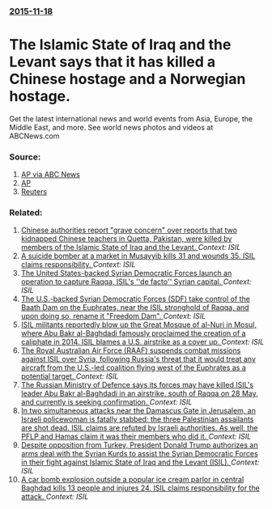 ### [2015-11-18](/news/2015/11/18/index.md)

# The Islamic State of Iraq and the Levant says that it has killed a Chinese hostage and a Norwegian hostage. 

Get the latest international news and world events from Asia, Europe, the Middle East, and more. See world news photos and videos at ABCNews.com


### Source:

1. [AP via ABC News](http://abcnews.go.com/International/wireStory/group-killed-norwegian-chinese-captives-35277774)
2. [AP](http://bigstory.ap.org/article/76f3b06aa6f74f549f9db9b213918b0c/report-fbi-tips-italy-possible-targets-rome-milan)
3. [Reuters](http://www.reuters.com/article/2015/11/19/us-france-shooting-new-york-video-idUSKCN0T739X20151119#B9rSM9Gb4yfgHhY8.97)

### Related:

1. [Chinese authorities report "grave concern" over reports that two kidnapped Chinese teachers in Quetta, Pakistan, were killed by members of the Islamic State of Iraq and the Levant. ](/news/2017/06/9/chinese-authorities-report-grave-concern-over-reports-that-two-kidnapped-chinese-teachers-in-quetta-pakistan-were-killed-by-members-of-t.md) _Context: ISIL_
2. [A suicide bomber at a market in Musayyib kills 31 and wounds 35. ISIL claims responsibility. ](/news/2017/06/9/a-suicide-bomber-at-a-market-in-musayyib-kills-31-and-wounds-35-isil-claims-responsibility.md) _Context: ISIL_
3. [The United States-backed Syrian Democratic Forces launch an operation to capture Raqqa, ISIL's ''de facto'' Syrian capital. ](/news/2017/06/6/the-united-states-backed-syrian-democratic-forces-launch-an-operation-to-capture-raqqa-isil-s-de-facto-syrian-capital.md) _Context: ISIL_
4. [The U.S.-backed Syrian Democratic Forces (SDF) take control of the Baath Dam on the Euphrates, near the ISIL stronghold of Raqqa, and upon doing so, rename it "Freedom Dam".  ](/news/2017/06/4/the-u-s-backed-syrian-democratic-forces-sdf-take-control-of-the-baath-dam-on-the-euphrates-near-the-isil-stronghold-of-raqqa-and-upon-d.md) _Context: ISIL_
5. [ISIL militants reportedly blow up the Great Mosque of al-Nuri in Mosul, where Abu Bakr al-Baghdadi famously proclaimed the creation of a caliphate in 2014. ISIL blames a U.S. airstrike as a cover up. ](/news/2017/06/21/isil-militants-reportedly-blow-up-the-great-mosque-of-al-nuri-in-mosul-where-abu-bakr-al-baghdadi-famously-proclaimed-the-creation-of-a-cal.md) _Context: ISIL_
6. [The Royal Australian Air Force (RAAF) suspends combat missions against ISIL over Syria, following Russia's threat that it would treat any aircraft from the U.S.-led coalition flying west of the Euphrates as a potential target. ](/news/2017/06/20/the-royal-australian-air-force-raaf-suspends-combat-missions-against-isil-over-syria-following-russia-s-threat-that-it-would-treat-any-ai.md) _Context: ISIL_
7. [The Russian Ministry of Defence says its forces may have killed ISIL's leader Abu Bakr al-Baghdadi in an airstrike, south of Raqqa on 28 May, and currently is seeking confirmation. ](/news/2017/06/16/the-russian-ministry-of-defence-says-its-forces-may-have-killed-isil-s-leader-abu-bakr-al-baghdadi-in-an-airstrike-south-of-raqqa-on-28-may.md) _Context: ISIL_
8. [In two simultaneous attacks near the Damascus Gate in Jerusalem, an Israeli policewoman is fatally stabbed; the three Palestinian assailants are shot dead. ISIL claims are refuted by Israeli authorities. As well, the PFLP and Hamas claim it was their members who did it. ](/news/2017/06/16/in-two-simultaneous-attacks-near-the-damascus-gate-in-jerusalem-an-israeli-policewoman-is-fatally-stabbed-the-three-palestinian-assailants.md) _Context: ISIL_
9. [Despite opposition from Turkey, President Donald Trump authorizes an arms deal with the Syrian Kurds to assist the Syrian Democratic Forces in their fight against Islamic State of Iraq and the Levant (ISIL). ](/news/2017/05/9/despite-opposition-from-turkey-president-donald-trump-authorizes-an-arms-deal-with-the-syrian-kurds-to-assist-the-syrian-democratic-forces.md) _Context: ISIL_
10. [  A car bomb explosion outside a popular ice cream parlor in central Baghdad kills 13 people and injures 24. ISIL claims responsibility for the attack. ](/news/2017/05/30/a-car-bomb-explosion-outside-a-popular-ice-cream-parlor-in-central-baghdad-kills-13-people-and-injures-24-isil-claims-responsibility-for.md) _Context: ISIL_
